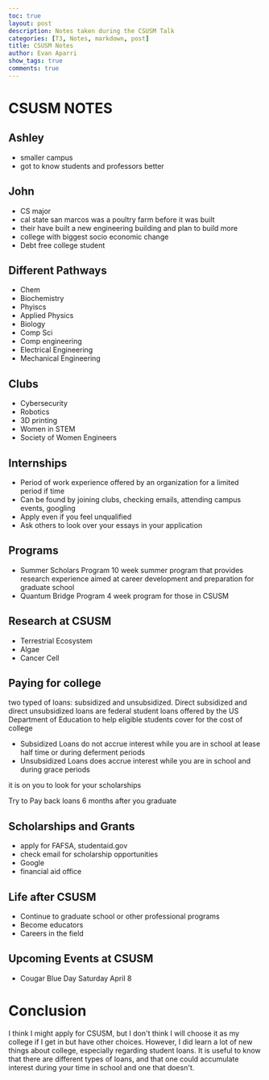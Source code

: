 ```yaml
---
toc: true
layout: post
description: Notes taken during the CSUSM Talk
categories: [T3, Notes, markdown, post]
title: CSUSM Notes
author: Evan Aparri
show_tags: true
comments: true
---
```

# CSUSM NOTES

## Ashley
- smaller campus
- got to know students and professors better

## John
- CS major
- cal state san marcos was a poultry farm before it was built
- their have built a new engineering building and plan to build more
- college with biggest socio economic change
- Debt free college student

## Different Pathways
- Chem
- Biochemistry 
- Phyiscs
- Applied Physics
- Biology
- Comp Sci
- Comp engineering
- Electrical Engineering
- Mechanical Engineering

## Clubs
- Cybersecurity 
- Robotics
- 3D printing
- Women in STEM
- Society of Women Engineers

## Internships
- Period of work experience offered by an organization for a limited period if time
- Can be found by joining clubs, checking emails, attending campus events, googling
- Apply even if you feel unqualified
- Ask others to look over your essays in your application

## Programs
- Summer Scholars Program
10 week summer program that provides research experience aimed at career development and preparation for graduate school
- Quantum Bridge Program
4 week program for those in CSUSM

## Research at CSUSM
- Terrestrial Ecosystem
- Algae
- Cancer Cell

## Paying for college
two typed of loans: subsidized and unsubsidized. Direct subsidized and direct unsubsidized loans are federal student loans offered by the US Department of Education to help eligible students cover for the cost of college
- Subsidized Loans do not accrue interest while you are in school at lease half time or during deferment periods
- Unsubsidized Loans does accrue interest while you are in school and during grace periods

it is on you to look for your scholarships

Try to Pay back loans 6 months after you graduate

## Scholarships and Grants
- apply for FAFSA, studentaid.gov
- check email for scholarship opportunities 
- Google
- financial aid office

## Life after CSUSM
- Continue to graduate school or other professional programs
- Become educators
- Careers in the field

## Upcoming Events at CSUSM
- Cougar Blue Day
Saturday April 8

# Conclusion
I think I might apply for CSUSM, but I don't think I will choose it as my college if I get in but have other choices. However, I did learn a lot of new things about college, especially regarding student loans. It is useful to know that there are different types of loans, and that one could accumulate interest during your time in school and one that doesn't.